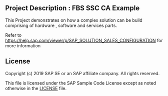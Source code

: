## Project Description : FBS SSC CA Example

This Project demonstrates on how a complex solution can be build comprising of hardware , software and services parts. 

Refer to https://help.sap.com/viewer/p/SAP_SOLUTION_SALES_CONFIGURATION for more information 

## License

Copyright (c) 2019 SAP SE or an SAP affiliate company. All rights reserved. 

This file is licensed under the SAP Sample Code License except as noted otherwise in the [LICENSE](LICENSE) file.